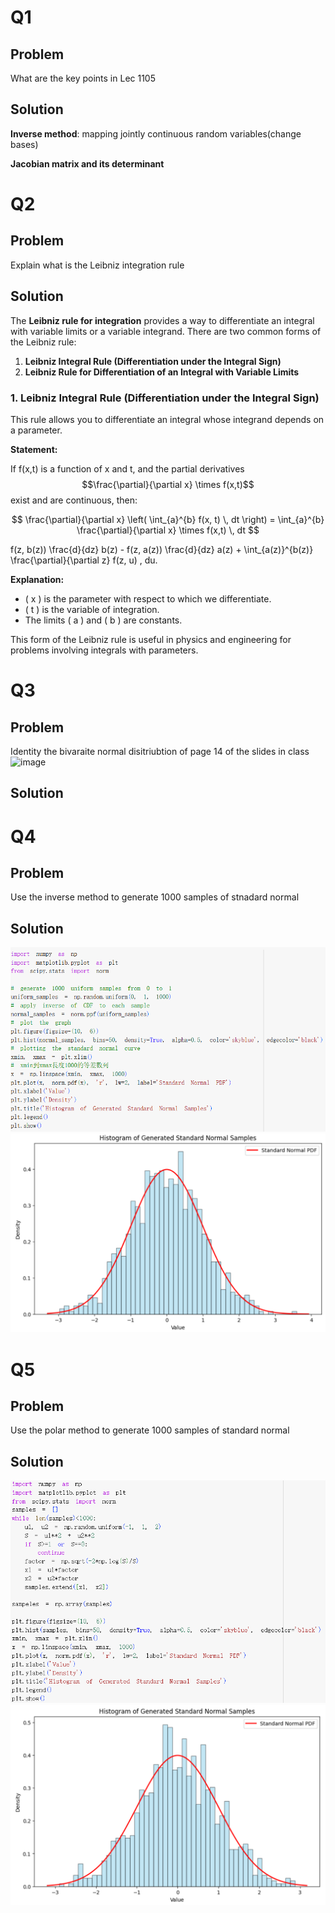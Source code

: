 # Q1
## Problem
What are the key points in Lec 1105
## Solution
**Inverse method**: mapping jointly continuous random variables(change bases)

**Jacobian matrix and its determinant**
# Q2
## Problem
Explain what is the Leibniz integration rule
## Solution
The **Leibniz rule for integration** provides a way to differentiate an integral with variable limits or a variable integrand. There are two common forms of the Leibniz rule: 

1. **Leibniz Integral Rule (Differentiation under the Integral Sign)**
2. **Leibniz Rule for Differentiation of an Integral with Variable Limits**

### 1. Leibniz Integral Rule (Differentiation under the Integral Sign)

This rule allows you to differentiate an integral whose integrand depends on a parameter.

**Statement:**

If f(x,t) is a function of x and t, and the partial derivatives $$\frac{\partial}{\partial x} \times f(x,t)$$ exist and are continuous, then:

$$
\frac{\partial}{\partial x} \left( \int_{a}^{b} f(x, t) \, dt \right) = \int_{a}^{b} \frac{\partial}{\partial x} \times f(x,t) \, dt
$$

f(z, b(z)) \frac{d}{dz} b(z) - f(z, a(z)) \frac{d}{dz} a(z) + \int_{a(z)}^{b(z)} \frac{\partial}{\partial z} f(z, u) \, du.


**Explanation:**
- \( x \) is the parameter with respect to which we differentiate.
- \( t \) is the variable of integration.
- The limits \( a \) and \( b \) are constants.

This form of the Leibniz rule is useful in physics and engineering for problems involving integrals with parameters.
# Q3
## Problem
Identity the bivaraite normal disitriubtion of page 14 of the slides in class  
![image](https://github.com/user-attachments/assets/64286e1b-270c-4ef5-8b3b-1171ad29c7d2)
## Solution
# Q4
## Problem
Use the inverse method to generate 1000 samples of stnadard normal
## Solution
![code](https://github.com/HWTeng-Teaching/202409-Math-Stat/blob/main/HW1105/09-Frank/%E8%9E%A2%E5%B9%95%E6%93%B7%E5%8F%96%E7%95%AB%E9%9D%A2%202024-11-11%20204550.png)
![graph](https://github.com/HWTeng-Teaching/202409-Math-Stat/blob/main/HW1105/09-Frank/%E8%9E%A2%E5%B9%95%E6%93%B7%E5%8F%96%E7%95%AB%E9%9D%A2%202024-11-11%20204611.png)
# Q5
## Problem
Use the polar method to generate 1000 samples of standard normal
## Solution
![code](https://github.com/HWTeng-Teaching/202409-Math-Stat/blob/main/HW1105/09-Frank/%E8%9E%A2%E5%B9%95%E6%93%B7%E5%8F%96%E7%95%AB%E9%9D%A2%202024-11-11%20210013.png)
![graph](https://github.com/HWTeng-Teaching/202409-Math-Stat/blob/main/HW1105/09-Frank/%E8%9E%A2%E5%B9%95%E6%93%B7%E5%8F%96%E7%95%AB%E9%9D%A2%202024-11-11%20210027.png)
